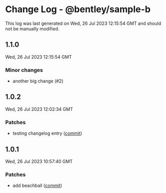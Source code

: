 # Change Log - @bentley/sample-b

This log was last generated on Wed, 26 Jul 2023 12:15:54 GMT and should not be manually modified.

<!-- Start content -->

## 1.1.0

Wed, 26 Jul 2023 12:15:54 GMT

### Minor changes

- another big change (#2)

## 1.0.2

Wed, 26 Jul 2023 12:02:34 GMT

### Patches

- testing changelog entry ([commit](stuff (#1)))

## 1.0.1

Wed, 26 Jul 2023 10:57:40 GMT

### Patches

- add beachball ([commit](https://github.com/iTwin/presentation/commit/844461ff79071312edc99e518cb0bbc39c886737))
